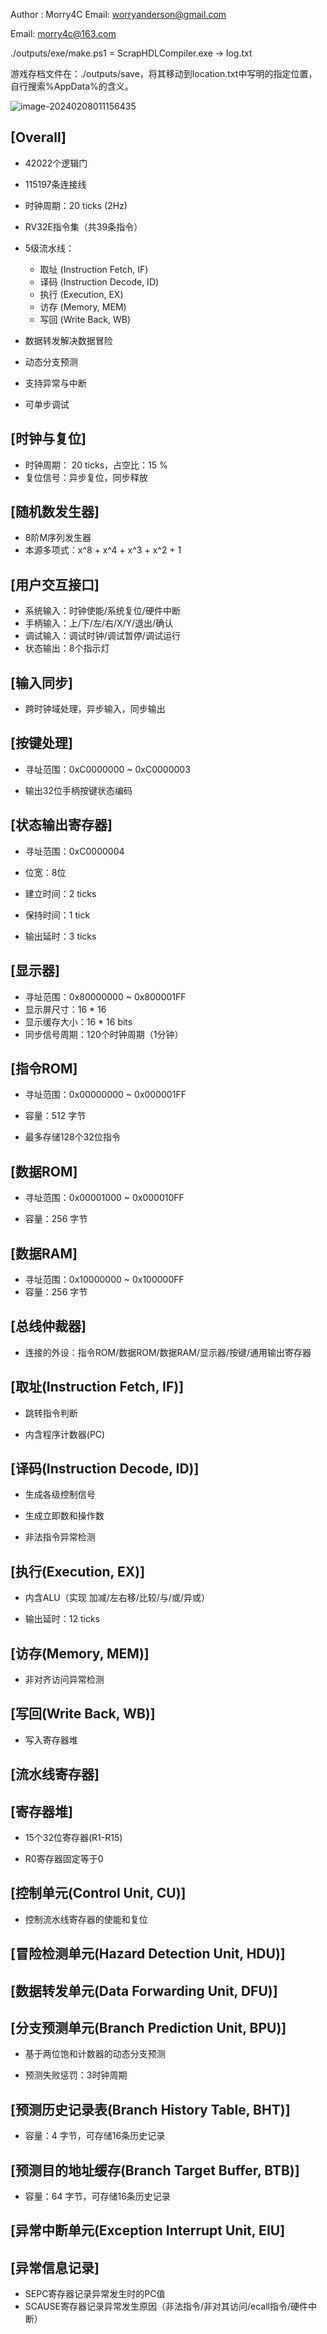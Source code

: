 Author : Morry4C 
Email: worryanderson@gmail.com

Email: morry4c@163.com

./outputs/exe/make.ps1 = ScrapHDLCompiler.exe  -> log.txt

游戏存档文件在：./outputs/save，将其移动到location.txt中写明的指定位置，自行搜索%AppData%的含义。

![image-20240208011156435](RV32I.png)

[Overall]
--------------------------------------------------------------------------------
- 42022个逻辑门
- 115197条连接线

- 时钟周期：20 ticks (2Hz)
- RV32E指令集（共39条指令）
- 5级流水线：
  - 取址 (Instruction Fetch, IF)
  - 译码 (Instruction Decode, ID)
  - 执行 (Execution, EX)
  - 访存 (Memory, MEM)
  - 写回 (Write Back, WB)

- 数据转发解决数据冒险
- 动态分支预测
- 支持异常与中断
- 可单步调试



[时钟与复位]
--------------------------------------------------------------------------------
- 时钟周期： 20 ticks，占空比：15 %
- 复位信号：异步复位，同步释放



[随机数发生器]
--------------------------------------------------------------------------------
- 8阶M序列发生器
- 本源多项式：x^8 + x^4 + x^3 + x^2 + 1



[用户交互接口]
--------------------------------------------------------------------------------
- 系统输入：时钟使能/系统复位/硬件中断
- 手柄输入：上/下/左/右/X/Y/退出/确认
- 调试输入：调试时钟/调试暂停/调试运行
- 状态输出：8个指示灯




[输入同步]
--------------------------------------------------------------------------------
- 跨时钟域处理，异步输入，同步输出

  


[按键处理]
--------------------------------------------------------------------------------
- 寻址范围：0xC0000000 ~ 0xC0000003

- 输出32位手柄按键状态编码

  


[状态输出寄存器]
--------------------------------------------------------------------------------
- 寻址范围：0xC0000004

- 位宽：8位

- 建立时间：2 ticks

- 保持时间：1 tick

- 输出延时：3 ticks

  


[显示器]
--------------------------------------------------------------------------------
- 寻址范围：0x80000000 ~ 0x800001FF
- 显示屏尺寸：16 * 16
- 显示缓存大小：16 * 16 bits 
- 同步信号周期：120个时钟周期（1分钟）



[指令ROM]
--------------------------------------------------------------------------------
- 寻址范围：0x00000000 ~ 0x000001FF

- 容量：512 字节

- 最多存储128个32位指令

  


[数据ROM]
--------------------------------------------------------------------------------
- 寻址范围：0x00001000 ~ 0x000010FF

- 容量：256 字节

  


[数据RAM]
--------------------------------------------------------------------------------
- 寻址范围：0x10000000 ~ 0x100000FF
- 容量：256 字节



[总线仲裁器]
--------------------------------------------------------------------------------
- 连接的外设：指令ROM/数据ROM/数据RAM/显示器/按键/通用输出寄存器



[取址(Instruction Fetch, IF)]
--------------------------------------------------------------------------------
- 跳转指令判断

- 内含程序计数器(PC)

  


[译码(Instruction Decode, ID)]
--------------------------------------------------------------------------------
- 生成各级控制信号

- 生成立即数和操作数

- 非法指令异常检测

  


[执行(Execution, EX)]
--------------------------------------------------------------------------------
- 内含ALU（实现 加减/左右移/比较/与/或/异或）

- 输出延时：12 ticks

  


[访存(Memory, MEM)]
--------------------------------------------------------------------------------
- 非对齐访问异常检测

  


[写回(Write Back, WB)]
--------------------------------------------------------------------------------
- 写入寄存器堆

  

[流水线寄存器]
--------------------------------------------------------------------------------



[寄存器堆]
--------------------------------------------------------------------------------

- 15个32位寄存器(R1-R15)

- R0寄存器固定等于0

  


[控制单元(Control Unit, CU)]
--------------------------------------------------------------------------------
- 控制流水线寄存器的使能和复位



[冒险检测单元(Hazard Detection Unit, HDU)]
--------------------------------------------------------------------------------



[数据转发单元(Data Forwarding Unit, DFU)]
--------------------------------------------------------------------------------




[分支预测单元(Branch Prediction Unit, BPU)]
--------------------------------------------------------------------------------
- 基于两位饱和计数器的动态分支预测

- 预测失败惩罚：3时钟周期

  


[预测历史记录表(Branch History Table, BHT)]
--------------------------------------------------------------------------------
- 容量：4 字节，可存储16条历史记录

  


[预测目的地址缓存(Branch Target Buffer, BTB)]
--------------------------------------------------------------------------------
- 容量：64 字节，可存储16条历史记录



[异常中断单元(Exception Interrupt Unit, EIU]
--------------------------------------------------------------------------------




[异常信息记录]
--------------------------------------------------------------------------------
- SEPC寄存器记录异常发生时的PC值
- SCAUSE寄存器记录异常发生原因（非法指令/非对其访问/ecall指令/硬件中断）
